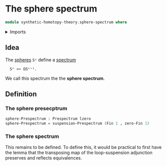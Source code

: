 # The sphere spectrum

```agda
module synthetic-homotopy-theory.sphere-spectrum where
```

<details><summary>Imports</summary>

```agda
open import foundation.dependent-pair-types
open import foundation.universe-levels

open import synthetic-homotopy-theory.prespectra
open import synthetic-homotopy-theory.suspension-prespectra

open import univalent-combinatorics.standard-finite-types
```

</details>

## Idea

The [spheres](synthetic-homotopy-theory.spheres.md) `Sⁿ` define a
[spectrum](synthetic-homotopy-theory.spectra.md)

```text
  Sⁿ ≃∗ ΩSⁿ⁺¹.
```

We call this spectrum the the **sphere spectrum**.

## Definition

### The sphere presecptrum

```agda
sphere-Prespectrum : Prespectrum lzero
sphere-Prespectrum = suspension-Prespectrum (Fin 2 , zero-Fin 1)
```

### The sphere spectrum

This remains to be defined. To define this, it would be practical to first have
the lemma that the transposing map of the loop-suspension adjunction preserves
and reflects equivalences.
